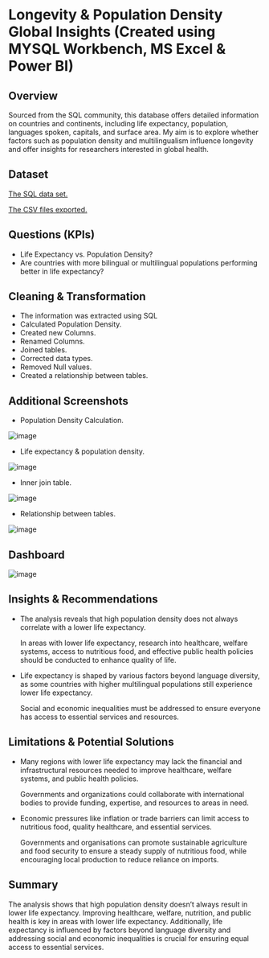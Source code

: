 # Longevity & Population Density Global Insights (Created using MYSQL Workbench, MS Excel & Power BI)

## Overview
Sourced from the SQL community, this database offers detailed information on countries and continents, including life expectancy, population, languages spoken, capitals, and surface area. My aim is to explore whether factors such as population density and multilingualism influence longevity and offer insights for researchers interested in global health.

## Dataset
<a href="https://github.com/JJAnalytics/Longevity-Population-Density-Global-Insights-/blob/main/sakila-data.sql">The SQL data set.</a>

<a href="https://github.com/JJAnalytics/Longevity-Population-Density-Global-Insights-/blob/main/Extracted%20Tables.xlsx">The CSV files exported.</a> 


## Questions (KPIs)
-	Life Expectancy vs. Population Density?
-	Are countries with more bilingual or multilingual populations performing better in life expectancy?

## Cleaning & Transformation
-	The information was extracted using SQL
-	Calculated Population Density.
-	Created new Columns.
-	Renamed Columns.
-	Joined tables.
-	Corrected data types.
-	Removed Null values.
-	Created a relationship between tables.

## Additional Screenshots
- Population Density Calculation.

![image](https://github.com/user-attachments/assets/1040114d-2b8f-463f-b209-79d5405efa26)

- Life expectancy & population density.

![image](https://github.com/user-attachments/assets/c80fd37c-ec57-4dcf-ae15-0d221865d110)

- Inner join table.  

![image](https://github.com/user-attachments/assets/0ebfeb53-b7af-4f98-b7f6-ecffe2e053c8)

- Relationship between tables.

![image](https://github.com/user-attachments/assets/84472444-1752-43cf-9e33-3c188e5ac12a)
  

## Dashboard

![image](https://github.com/user-attachments/assets/a27571ab-776e-477b-83ed-00e8d52cb780)


## Insights & Recommendations
- The analysis reveals that high population density does not always correlate with a lower life expectancy.

  In areas with lower life expectancy, research into healthcare, welfare systems, access to nutritious food, and effective 
  public health policies should be conducted to enhance quality of life.

- Life expectancy is shaped by various factors beyond language diversity, as some countries with higher multilingual populations still experience lower life expectancy.

  Social and economic inequalities must be addressed to ensure everyone has access to essential services and resources.

## Limitations & Potential Solutions
- Many regions with lower life expectancy may lack the financial and infrastructural resources needed to improve healthcare, welfare systems, and public health policies.

  Governments and organizations could collaborate with international bodies to provide funding, expertise, and resources to 
  areas in need.

- Economic pressures like inflation or trade barriers can limit access to nutritious food, quality healthcare, and essential services.

  Governments and organisations can promote sustainable agriculture and food security to ensure a steady supply of 
  nutritious food, while encouraging local production to reduce reliance on imports.

## Summary
The analysis shows that high population density doesn’t always result in lower life expectancy. Improving healthcare, welfare, nutrition, and public health is key in areas with lower life expectancy. Additionally, life expectancy is influenced by factors beyond language diversity and addressing social and economic inequalities is crucial for ensuring equal access to essential services.


